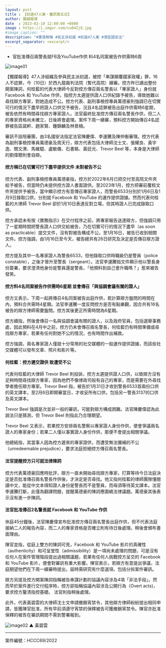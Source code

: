 ```yaml
---
layout: post
title : 【初選47人案・審訊第五日】
author: 獨媒報導
date  : 2023-02-10 12:00:00 +0800
image : https://i.imgur.com/cu04ZjQ.jpg
#image_caption: ""
description: "#墨落無悔 #民主派初選 #初選47人案 #港區國安法"
excerpt_separator: <excerpt/>
---
```


- 官批准傳召兩警長就FB及YouTube作供 料4名同案被告作供需時6周

<excerpt/>

![image01](https://i.imgur.com/wH5ye3c.png)

【獨媒報導】47人涉組織及參與民主派初選，被控「串謀顛覆國家政權」罪，16人不認罪，今（10日）於西九龍裁判法院（暫代高院）續審。控方昨已讀出整份開案陳詞，何桂藍的代表大律師今反對控方傳召兩名警長以「專家證人」身份就 Facebook 和 YouTube 作供，指控方太遲提供證人口供紀錄予被告，導致她難以尋找辯方專家，對她造成不公。控方代表、副刑事檢控專員萬德豪則強調已在切實可行的情況下盡早把證人口供交予被告，況且4名認罪被告出庭作供需時6星期，被告依然有時間尋找辯方專家證人。法官最終批准控方傳召兩名警長作供，但二人的專家資格尚未確立，日後將會處理。案件下周一續審，預料控方開始傳召4名認罪被告區諾軒、趙家賢、鍾錦麟及林景楠。

審訊不設陪審團，由3名國安法指定法官陳慶偉、李運騰及陳仲衡審理。控方代表為副刑事檢控專員萬德豪及周天行，辯方代表包括大律師沈士文、張耀良、黃宇逸、關文渭、馬維騉、盧敏儀、石書銘、黃廷光、Trevor Beel 等，本身是大律師的劉偉聰則會自辯。

#### 控方稱已在切實可行下盡早提供文件 未對被告不公

控方代表、副刑事檢控專員萬德豪指，控方於2022年6月已把交付至高院文件夾給予被告，但當時仍未提供控方證人書面證供。至2023年1月，控方把審前覆核文件夾提供予被告，當中顯示控方有意傳召專家證人，而警長6533分別於1月6日及1月9日錄取口供，分別就 Facebook 和 YouTube 的運作提供證據。然而代表何桂藍的大律師 Trevor Beel 卻於1月10日表達反對立場，但其時證人已完成錄取口供。

控方承認未有按《實務指示》在交付程序之前，將專家報告送達辯方，但強調只用了一星期時間把警長證人口供交給被告，乃在切實可行的情況下盡早（as soon as practicable）提交文件，沒有對被告構成不公。至1月16日，被告已收到相關文件。控方強調，由1月16日至今天，被告總共有26日研究及決定是否傳召辯方證人。

控方提及其中一名專家證人為警長6533，但他錄取口供時職級仍是警員（police constable），之後才晉升至警長（sergeant）。法官李運騰指文件顯示他以警長身份簽署，要求澄清他身份是警員還是警長，「他預料到自己會升職嗎？」惹來被告發笑。

#### 控方料4名同案被告作供需時6星期 並會傳召「與協調會議有關的證人」

控方又表示，下周一起將傳召4名同案被告出庭作供，若計算辯方盤問的時間在內，預料合共需時4星期。法官李運騰一度反問控方是否有點樂觀，因合共有16名被告的辯方律師需要盤問。控方其後更正所需時間為6星期。

控方續指，然後會傳召一名與協調會議有關的證人，以及政府官員，包括選舉事務處，因此預料在4月中之前，控方仍未會傳召兩名警長，何桂藍仍有時間準備或尋找辯方專家，若果有任何對她不公的情況，也有時間作出補救。

控方強調，兩名專家證人僅就十分常用的社交媒體的一般運作提供證據，而該些社交媒體可以發布文章、照片和影片等。

#### 何桂藍：控方遲交證供 致遭受不公

代表何桂藍的大律師 Trevor Beel 則投訴，控方太遲提供證人口供，以致辯方沒有足夠時間尋找辯方專家，因為他們不像律政司般有自己的專家，而是需要在外尋找學者擔任辯方專家。Trevor Beel 指，被告於1月31日才收到警長6533首兩份口供的英文譯本，至2月6日即開審當日，才收妥所有口供，包括另一警長3137的口供及英文譯本。

Trevor Beel 強調是次並非一般的審訊，可能對辯方構成困難。法官陳慶偉認為此說法只是猜測，但 Trevor Beel 則指此乃合理期望。

Trevor Beel 又表示，若果控方安排兩名警察以專家證人身份作供，便會爭議兩名證人的專家身份；若果二人僅以事實證人身份作供，那便不會提出相關爭議。

他總結指，其當事人因為控方遲來的專家證供，而遭受無法彌補的不公（unredeemable prejudice），要求法庭拒絕控方傳召兩名警長。

#### 法官提醒控方只可就法律陳詞

控方代表萬德豪回應時批評，辯方一直未開始尋找辯方專家，打算等待今日法庭決定是否批准傳召兩名警長作供後，才決定是否尋找。他又指何桂藍的律師團隊懂閱讀中文，能從中文本得知證人身份是警長而不是警員，而毋須等待英文譯本。法官李運騰打斷，此僅為翻譯問題，提醒萬德豪的陳詞應圍繞法律議題。萬德豪其後表示沒有進一步陳詞。

#### 法官批准傳召2名警長就 Facebook 和 YouTube 作供

休庭45分鐘後，法官陳慶偉宣布批准控方傳召兩名警長出庭作供，但不代表法庭接納二人的報告內容，而二人的專家資格是否確立則有待日後處理。稍後會頒布書面理由。

陳官並指，從庭上雙方的陳詞可見，Facebook 和 YouTube 影片的真確性（authenticity）和可呈堂性（admissibility）是一項尚未處理的問題，可是沒有任何人在案件管理階段提出過相關議題，若果有任何人挑戰控方呈交的 Facebook 和 YouTube 影片，便會對審訊有重大影響。陳官表示，若辯方有意提出爭議，法庭期望他們在下周一續審時提出，屆時需研究有什麼選項，包括分拆案件審訊。

辯方另提及控方開案陳詞指稱被告串謀計劃的協議內容涉及4項「非法手段」，然而早於案件進行交付程序時，控方卻指稱協議內容涉及公開行為（Overt acts)，要求控方釐清指控基礎。 法官則指稍後處理。

此外，代表黃碧雲的大律師沈士文申請撤銷宵禁令，其他辯方律師紛紛提出相同申請，皆獲陳官批准，所有早前須遵守宵禁的保釋被告可獲撤銷宵禁令。陳官亦批准保釋的被告在審訊期間不需到警署報到。

![image02](https://i.imgur.com/myd2Ewm.png)
▲ 黃碧雲

---

案件編號：HCCC69/2022
